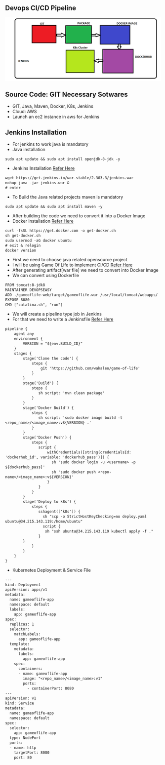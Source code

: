 ## Devops CI/CD Pipeline

![Preview](./Images/pipeline.png)

## Source Code: GIT Necessary Sotwares
* GIT, Java, Maven, Docker, K8s, Jenkins
* Cloud: AWS
* Launch an ec2 instance in aws for Jenkins

## Jenkins Installation
* For jenkins to work java is mandatory
* Java installation

```
sudo apt update && sudo apt install openjdk-8-jdk -y
```
* Jenkins Installation [Refer Here](https://www.jenkins.io/download/)

```
wget https://get.jenkins.io/war-stable/2.303.3/jenkins.war
nohup java -jar jenkins.war &
# enter
```
* To Build the Java related projects maven is mandatory

```
sudo apt update && sudo apt install maven -y
```
* After building the code we need to convert it into a Docker Image
* Docker Installation [Refer Here](https://get.docker.com/)

```
curl -fsSL https://get.docker.com -o get-docker.sh
sh get-docker.sh
sudo usermod -aG docker ubuntu
# exit & relogin
docker version
```
* First we need to choose java related opensource project
* I will be using Game Of Life to implement CI/CD [Refer Here](https://github.com/wakaleo/game-of-life)
* After generating artifact[war file] we need to convert into Docker Image
* We can convert using Dockerfile

```
FROM tomcat:8-jdk8
MAINTAINER DEVOPSEASY
ADD ./gameoflife-web/target/gameoflife.war /usr/local/tomcat/webapps/
EXPOSE 8080
CMD ["catalina.sh", "run"]
```
* We will create a pipeline type job in Jenkins
* For that we need to write a Jenkinsfile [Refer Here](https://github.com/devops-easy/game-of-life)

```
pipeline {
    agent any
    environment {
        VERSION = "${env.BUILD_ID}"
    }
    stages {
        stage('Clone the code') {
            steps {
                git 'https://github.com/wakaleo/game-of-life'
            }
        }
        stage('Build') {
            steps {
               sh script: 'mvn clean package'
            }
        }
        stage('Docker Build') {
            steps {
               sh script: 'sudo docker image build -t <repo_name>/<image_name>:v${VERSION} .'
            }
        }
        stage('Docker Push') {
            steps {
               script {
                   withCredentials([string(credentialsId: 'dockerhub_id', variable: 'dockerhub_pass')]) {
                     sh 'sudo docker login -u <username> -p ${dockerhub_pass}'
                     sh 'sudo docker push <repo-name>/<image_name>:v${VERSION}'
                   }
               }
            }
        }
        stage('Deploy to k8s') {
            steps {
               sshagent(['k8s']) {
                 sh "scp -o StrictHostKeyChecking=no deploy.yaml ubuntu@34.215.143.119:/home/ubuntu"
                 script {
                  sh "ssh ubuntu@34.215.143.119 kubectl apply -f ."
               }
        }   
            }
        }
    }
}

```
* Kubernetes Deployment & Service File

```
---
kind: Deployment
apiVersion: apps/v1
metadata:
  name: gameoflife-app
  namespace: default
  labels:
    app: gameoflife-app
spec:
  replicas: 1
  selector:
    matchLabels:
      app: gameoflife-app
  template:
    metadata:
      labels:
        app: gameoflife-app
    spec:
      containers:
      - name: gameoflife-app
        image: "<repo_name>/<image_name>:v1"
        ports:
          - containerPort: 8080
---
apiVersion: v1
kind: Service
metadata:
  name: gameoflife-app
  namespace: default
spec:
  selector:
    app: gameoflife-app
  type: NodePort
  ports:
  - name: http
    targetPort: 8080
    port: 80
```
